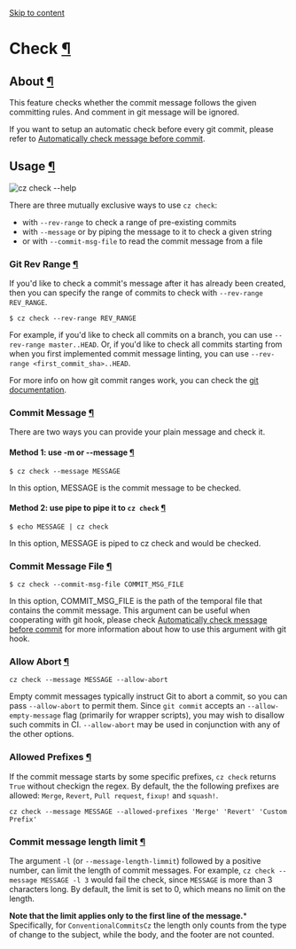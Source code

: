 [Skip to content](https://commitizen-tools.github.io/commitizen/commands/check/#check)

# Check [¶](https://commitizen-tools.github.io/commitizen/commands/check/\#check "Permanent link")

## About [¶](https://commitizen-tools.github.io/commitizen/commands/check/\#about "Permanent link")

This feature checks whether the commit message follows the given committing rules. And comment in git message will be ignored.

If you want to setup an automatic check before every git commit, please refer to
[Automatically check message before commit](https://commitizen-tools.github.io/commitizen/tutorials/auto_check/).

## Usage [¶](https://commitizen-tools.github.io/commitizen/commands/check/\#usage "Permanent link")

![cz check --help](https://commitizen-tools.github.io/commitizen/images/cli_help/cz_check___help.svg)

There are three mutually exclusive ways to use `cz check`:

- with `--rev-range` to check a range of pre-existing commits
- with `--message` or by piping the message to it to check a given string
- or with `--commit-msg-file` to read the commit message from a file

### Git Rev Range [¶](https://commitizen-tools.github.io/commitizen/commands/check/\#git-rev-range "Permanent link")

If you'd like to check a commit's message after it has already been created, then you can specify the range of commits to check with `--rev-range REV_RANGE`.

```
$ cz check --rev-range REV_RANGE

```

For example, if you'd like to check all commits on a branch, you can use `--rev-range master..HEAD`. Or, if you'd like to check all commits starting from when you first implemented commit message linting, you can use `--rev-range <first_commit_sha>..HEAD`.

For more info on how git commit ranges work, you can check the [git documentation](https://git-scm.com/book/en/v2/Git-Tools-Revision-Selection#_commit_ranges).

### Commit Message [¶](https://commitizen-tools.github.io/commitizen/commands/check/\#commit-message "Permanent link")

There are two ways you can provide your plain message and check it.

#### Method 1: use -m or --message [¶](https://commitizen-tools.github.io/commitizen/commands/check/\#method-1-use-m-or-message "Permanent link")

```
$ cz check --message MESSAGE

```

In this option, MESSAGE is the commit message to be checked.

#### Method 2: use pipe to pipe it to `cz check` [¶](https://commitizen-tools.github.io/commitizen/commands/check/\#method-2-use-pipe-to-pipe-it-to-cz-check "Permanent link")

```
$ echo MESSAGE | cz check

```

In this option, MESSAGE is piped to cz check and would be checked.

### Commit Message File [¶](https://commitizen-tools.github.io/commitizen/commands/check/\#commit-message-file "Permanent link")

```
$ cz check --commit-msg-file COMMIT_MSG_FILE

```

In this option, COMMIT\_MSG\_FILE is the path of the temporal file that contains the commit message.
This argument can be useful when cooperating with git hook, please check [Automatically check message before commit](https://commitizen-tools.github.io/commitizen/tutorials/auto_check/) for more information about how to use this argument with git hook.

### Allow Abort [¶](https://commitizen-tools.github.io/commitizen/commands/check/\#allow-abort "Permanent link")

```
cz check --message MESSAGE --allow-abort

```

Empty commit messages typically instruct Git to abort a commit, so you can pass `--allow-abort` to
permit them. Since `git commit` accepts an `--allow-empty-message` flag (primarily for wrapper scripts), you may wish to disallow such commits in CI. `--allow-abort` may be used in conjunction with any of the other options.

### Allowed Prefixes [¶](https://commitizen-tools.github.io/commitizen/commands/check/\#allowed-prefixes "Permanent link")

If the commit message starts by some specific prefixes, `cz check` returns `True` without checkign the regex.
By default, the the following prefixes are allowed: `Merge`, `Revert`, `Pull request`, `fixup!` and `squash!`.

```
cz check --message MESSAGE --allowed-prefixes 'Merge' 'Revert' 'Custom Prefix'

```

### Commit message length limit [¶](https://commitizen-tools.github.io/commitizen/commands/check/\#commit-message-length-limit "Permanent link")

The argument `-l` (or `--message-length-limmit`) followed by a positive number, can limit the length of commit messages.
For example, `cz check --message MESSAGE -l 3` would fail the check, since `MESSAGE` is more than 3 characters long.
By default, the limit is set to 0, which means no limit on the length.

**Note that the limit applies only to the first line of the message.**\*
Specifically, for `ConventionalCommitsCz` the length only counts from the type of change to the subject,
while the body, and the footer are not counted.
